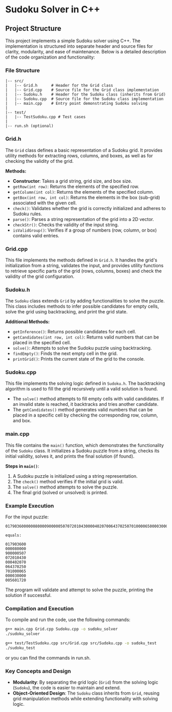 # Sudoku Solver in C++

## Project Structure

This project implements a simple Sudoku solver using C++. The implementation is structured into separate header and source files for clarity, modularity, and ease of maintenance. Below is a detailed description of the code organization and functionality:

### File Structure

```
|-- src/
|   |-- Grid.h      # Header for the Grid class
|   |-- Grid.cpp    # Source file for the Grid class implementation
|   |-- Sudoku.h    # Header for the Sudoku class (inherits from Grid)
|   |-- Sudoku.cpp  # Source file for the Sudoku class implementation
|   |-- main.cpp    # Entry point demonstrating Sudoku solving
|
|-- test/
|   |-- TestSudoku.cpp # Test cases
|
|-- run.sh (optional)

```

### **Grid.h**

The `Grid` class defines a basic representation of a Sudoku grid. It provides utility methods for extracting rows, columns, and boxes, as well as for checking the validity of the grid.

**Methods:**
- **Constructor**: Takes a grid string, grid size, and box size.
- `getRow(int row)`: Returns the elements of the specified row.
- `getColumn(int col)`: Returns the elements of the specified column.
- `getBox(int row, int col)`: Returns the elements in the box (sub-grid) associated with the given cell.
- `check()`: Validates whether the grid is correctly initialized and adheres to Sudoku rules.
- `parse()`: Parses a string representation of the grid into a 2D vector.
- `checkStr()`: Checks the validity of the input string.
- `isValidGroup()`: Verifies if a group of numbers (row, column, or box) contains valid entries.

### **Grid.cpp**

This file implements the methods defined in `Grid.h`. It handles the grid's initialization from a string, validates the input, and provides utility functions to retrieve specific parts of the grid (rows, columns, boxes) and check the validity of the grid configuration.

### **Sudoku.h**

The `Sudoku` class extends `Grid` by adding functionalities to solve the puzzle. This class includes methods to infer possible candidates for empty cells, solve the grid using backtracking, and print the grid state.

**Additional Methods:**
- `getInference()`: Returns possible candidates for each cell.
- `getCandidates(int row, int col)`: Returns valid numbers that can be placed in the specified cell.
- `solve()`: Attempts to solve the Sudoku puzzle using backtracking.
- `findEmpty()`: Finds the next empty cell in the grid.
- `printGrid()`: Prints the current state of the grid to the console.

### **Sudoku.cpp**

This file implements the solving logic defined in `Sudoku.h`. The backtracking algorithm is used to fill the grid recursively until a valid solution is found.

- The `solve()` method attempts to fill empty cells with valid candidates. If an invalid state is reached, it backtracks and tries another candidate.
- The `getCandidates()` method generates valid numbers that can be placed in a specific cell by checking the corresponding row, column, and box.

### **main.cpp**

This file contains the `main()` function, which demonstrates the functionality of the `Sudoku` class. It initializes a Sudoku puzzle from a string, checks its initial validity, solves it, and prints the final solution (if found).

**Steps in `main()`**:
1. A Sudoku puzzle is initialized using a string representation.
2. The `check()` method verifies if the initial grid is valid.
3. The `solve()` method attempts to solve the puzzle.
4. The final grid (solved or unsolved) is printed.

### Example Execution

For the input puzzle:

```
017903600000080000900000507072010430000402070064370250701000065000030000005601720

equals:

017903600
000080000
900000507
072010430
000402070
064370250
701000065
000030000
005601720
```

The program will validate and attempt to solve the puzzle, printing the solution if successful.

### Compilation and Execution

To compile and run the code, use the following commands:

```bash
g++ main.cpp Grid.cpp Sudoku.cpp -o sudoku_solver
./sudoku_solver

g++ test/TestSudoku.cpp src/Grid.cpp src/Sudoku.cpp -o sudoku_test
./sudoku_test
```
or you can find the commands in run.sh.

### Key Concepts and Design

- **Modularity**: By separating the grid logic (`Grid`) from the solving logic (`Sudoku`), the code is easier to maintain and extend.
- **Object-Oriented Design**: The `Sudoku` class inherits from `Grid`, reusing grid manipulation methods while extending functionality with solving logic.

